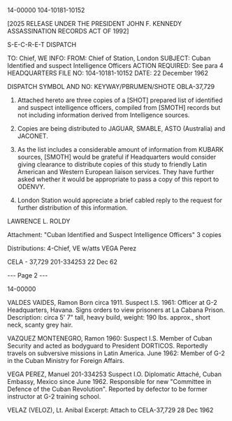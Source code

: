 14-00000
104-10181-10152

[2025 RELEASE UNDER THE PRESIDENT JOHN F. KENNEDY ASSASSINATION RECORDS ACT OF 1992]

S-E-C-R-E-T
DISPATCH

TO: Chief, WE
INFO:
FROM: Chief of Station, London
SUBJECT: Cuban Identified and suspect Intelligence Officers
ACTION REQUIRED: See para 4
HEADQUARTERS FILE NO: 104-10181-10152
DATE: 22 December 1962

DISPATCH SYMBOL AND NO: KEYWAY/PBRUMEN/SHOTE
OBLA-37,729

1. Attached hereto are three copies of a [SHOT] prepared list of identified and suspect intelligence officers, compiled from [SMOTH] records but not including information derived from Intelligence sources.

2. Copies are being distributed to JAGUAR, SMABLE, ASTO (Australia) and JACONET.

3. As the list includes a considerable amount of information from KUBARK sources, [SMOTH] would be grateful if Headquarters would consider giving clearance to distribute copies of this study to friendly Latin American and Western European liaison services. They have further asked whether it would be appropriate to pass a copy of this report to ODENVY.

4. London Station would appreciate a brief cabled reply to the request for further distribution of this information.

LAWRENCE L. ROLDY

Attachment: "Cuban Identified and Suspect Intelligence Officers"
3 copies

Distributions:
4-Chief, VE w/atts
VEGA Perez

CELA - 37,729
201-334253
22 Dec 62

--- Page 2 ---

14-00000

VALDES VAIDES, Ramon
Born circa 1911.
Suspect I.S.
1961: Officer at G-2 Headquarters, Havana.
Signs orders to view prisoners at La Cabana Prison.
Description: circa 5' 7" tall, heavy build, weight: 190 lbs. approx., short neck, scanty grey hair.

VAZQUEZ MONTENEGRO, Ramon
1960: Suspect I.S.
Member of Cuban Security and acted as bodyguard to President DORTICOS.
Reportedly travels on subversive missions in Latin America.
June 1962: Member of G-2 in the Cuban Ministry for Foreign Affairs.

VEGA PEREZ, Manuel
201-334253
Suspect I.O.
Diplomatic Attaché, Cuban Embassy, Mexico since June 1962.
Responsible for new "Committee in Defence of the Cuban Revolution".
Reported by defector to be former instructor at G-2 training school.

VELAZ (VELOZ), Lt. Anibal
Excerpt:
Attach to CELA-37,729
28 Dec 1962
